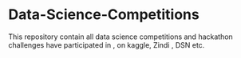 # Data-Science-Competitions
This repository contain all data science competitions and hackathon challenges have participated in , on kaggle, Zindi , DSN etc.
